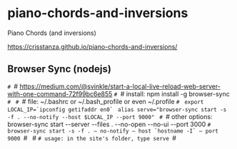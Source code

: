 # piano-chords-and-inversions

Piano Chords (and inversions)

https://crisstanza.github.io/piano-chords-and-inversions/

## Browser Sync (nodejs)

``#
``# https://medium.com/@svinkle/start-a-local-live-reload-web-server-with-one-command-72f99bc6e855
``#
``# install:  npm install -g browser-sync
``#
``
``#
``# file: ~/.bashrc or ~/.bash_profile or even ~/.profile
``#
``
``export LOCAL_IP=`ipconfig getifaddr en0`
``
``alias serve="browser-sync start -s -f . --no-notify --host $LOCAL_IP --port 9000"
``
``#
``# other options: browser-sync start --server --files . --no-open --no-ui --port 3000
``#                browser-sync start -s -f . — no-notify — host `hostname -I` — port 9000
``#
``
``#
``# usage: in the site's folder, type serve
``#
